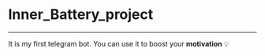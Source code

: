 # Inner_Battery_project
___
It is my first telegram bot. You can use it to boost your **motivation** 💡

